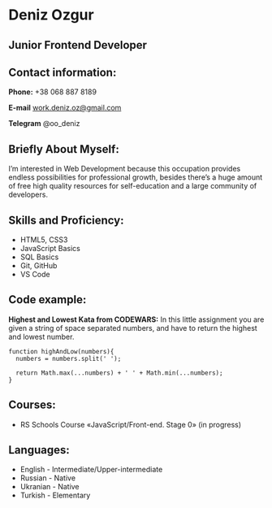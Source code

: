 # Deniz Ozgur

## Junior Frontend Developer

## Contact information:


**Phone:** +38 068 887 8189

**E-mail** work.deniz.oz@gmail.com

**Telegram** @oo_deniz

## Briefly About Myself:

I’m interested in Web Development because this occupation provides endless possibilities for professional growth,
besides there’s a huge amount of free high quality resources for self-education and a large community of developers.


## Skills and Proficiency:
- HTML5, CSS3
- JavaScript Basics
- SQL Basics
- Git, GitHub
- VS Code

## Code example:
**Highest and Lowest Kata from CODEWARS:** In this little assignment you are given a string of space separated numbers, and have to return the highest and lowest number.
```
function highAndLow(numbers){
  numbers = numbers.split(' ');
  
  return Math.max(...numbers) + ' ' + Math.min(...numbers);
}
```

## Courses:
- RS Schools Course «JavaScript/Front-end. Stage 0» (in progress)

## Languages:
- English - Intermediate/Upper-intermediate
- Russian - Native
- Ukranian - Native
- Turkish - Elementary
